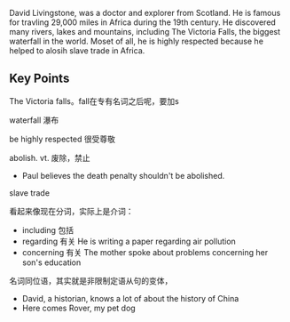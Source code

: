 David Livingstone, was a doctor and explorer from Scotland. He is famous for travling 29,000 miles in Africa during the 19th century. 
He discovered many rivers, lakes and mountains, including The Victoria Falls, the biggest waterfall in the world. 
Moset of all, he is highly respected because he helped to alosih slave trade in Africa.

## Key Points
The Victoria falls。fall在专有名词之后呢，要加s

waterfall 瀑布

be highly respected 很受尊敬

abolish. vt. 废除，禁止
- Paul believes the death penalty shouldn't be abolished. 

slave trade 

看起来像现在分词，实际上是介词：
- including 包括
- regarding 有关 He is writing a paper regarding air pollution
- concerning 有关 The mother spoke about problems concerning her son's education

名词同位语，其实就是非限制定语从句的变体，
- David, a historian, knows a lot of about the history of China
- Here comes Rover, my pet dog
